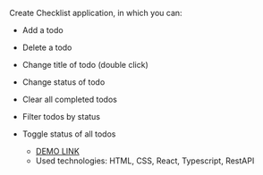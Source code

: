   Create Checklist application, in which you can: 
- Add a todo
- Delete a todo
- Change title of todo (double click)
- Change status of todo
- Clear all completed todos
- Filter todos by status
- Toggle status of all todos
  
  - [DEMO LINK](https://chermak-oleh.github.io/ReactTodoApp/)
  - Used technologies: HTML, CSS, React, Typescript, RestAPI
